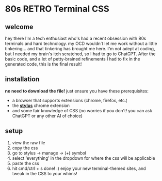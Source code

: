 # 80s RETRO Terminal CSS
## welcome
hey there I'm a tech enthusiast who's had a recent obsession with 80s terminals and hard technology. my OCD wouldn't let me work without a little tinkering... and that tinkering has brought me here.
I'm not adept at coding, but I needed my brain's itch scratched, so I had to go to ChatGPT. After the basic code, and a lot of petty-brained refinements I had to fix in the generated code, this is the final result!
## installation
**no need to download the file!**
just ensure you have these prerequisites:
- a browser that supports extensions (chrome, firefox, etc.)
- the **[stylus](https://chromewebstore.google.com/detail/stylus/clngdbkpkpeebahjckkjfobafhncgmne?hl=en)** chrome extension
- and some fair knowledge of CSS (no worries if you don't! you can ask ChatGPT or any other AI of choice)
## setup
1. view the raw file
2. copy the css
3. go to stylus → manage → (+) symbol
4. select 'everything' in the dropdown for where the css will be applicable
5. paste the css
6. hit cmd/ctrl + s
done! :) enjoy your new terminal-themed sites, and tweak in the CSS to your whims!
